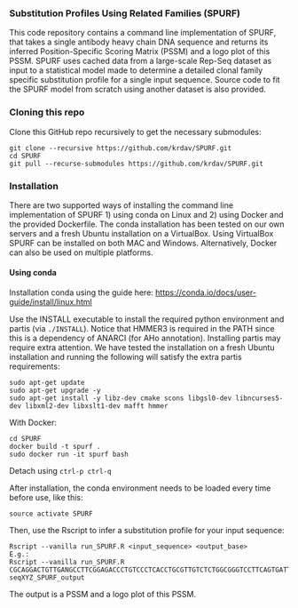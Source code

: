 ### Substitution Profiles Using Related Families (SPURF)

This code repository contains a command line implementation of SPURF, that takes a single antibody heavy chain DNA sequence and returns its inferred Position-Specific Scoring Matrix (PSSM) and a logo plot of this PSSM.
SPURF uses cached data from a large-scale Rep-Seq dataset as input to a statistical model made to determine a detailed clonal family specific substitution profile for a single input sequence.
Source code to fit the SPURF model from scratch using another dataset is also provided.


### Cloning this repo

Clone this GitHub repo recursively to get the necessary submodules:
```shell
git clone --recursive https://github.com/krdav/SPURF.git
cd SPURF
git pull --recurse-submodules https://github.com/krdav/SPURF.git
```

### Installation

There are two supported ways of installing the command line implementation of SPURF 1) using conda on Linux and 2) using Docker and the provided Dockerfile.
The conda installation has been tested on our own servers and a fresh Ubuntu installation on a VirtualBox.
Using VirtualBox SPURF can be installed on both MAC and Windows.
Alternatively, Docker can also be used on multiple platforms.


#### Using conda

Installation conda using the guide here: https://conda.io/docs/user-guide/install/linux.html

Use the INSTALL executable to install the required python environment and partis (via `./INSTALL`). Notice that HMMER3 is required in the PATH since this is a dependency of ANARCI (for AHo annotation). Installing partis may require extra attention. We have tested the installation on a fresh Ubuntu installation and running the following will satisfy the extra partis requirements:
```
sudo apt-get update
sudo apt-get upgrade -y
sudo apt-get install -y libz-dev cmake scons libgsl0-dev libncurses5-dev libxml2-dev libxslt1-dev mafft hmmer
```

With Docker:
```
cd SPURF
docker build -t spurf .
sudo docker run -it spurf bash
```

Detach using `ctrl-p ctrl-q`


After installation, the conda environment needs to be loaded every time before use, like this:
```shell
source activate SPURF
```

Then, use the Rscript to infer a substitution profile for your input sequence:
```
Rscript --vanilla run_SPURF.R <input_sequence> <output_base>
E.g.:
Rscript --vanilla run_SPURF.R CGCAGGACTGTTGANGCCTTCGGAGACCCTGTCCCTCACCTGCGTTGTCTCTGGCGGGTCCTTCAGTGATTACTACTGGAGCTGGATCCATCAGCCCCCAGGGAAGGGGCTGGAGTGGATTGGGGAAATCAATCATAGTGGGAGCACCAACTACAACCCGTCCCTCGAAAGTCGAGCCACCATATCAGTAGACACGTCCCAGAACAACCTCTCCCTGAAGCTGAGCTCTGTGACCGCCGCGGACTCGGCTGTGTATTACTGTGCGAGAGGCCCGACTACAATGGCTCACGACTTTGACTACTGGGGCCAGGGAACCCTGGTCACC seqXYZ_SPURF_output
```

The output is a PSSM and a logo plot of this PSSM.


